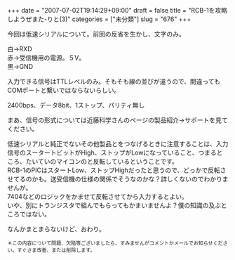 +++
date = "2007-07-02T19:14:29+09:00"
draft = false
title = "RCB-1を攻略しようぜまた-りと(3)"
categories = ["未分類"]
slug = "676"
+++

<p>今回は低速シリアルについて。前回の反省を生かし、文字のみ。</p>

<p>白→RXD<br />赤→受信機用の電源。５V。<br />黒→GND</p>

<p>入力できる信号はTTLレベルのみ。そもそも線の並びが違うので、間違ってもCOMポートと繋いではならないらしい。</p>

<p>2400bps、データ8bit、1ストップ、パリティ無し</p>

<p>まあ、信号の形式については近藤科学さんのページの製品紹介→サポートを見てください。</p>

<p>低速シリアルと純正でないその他製品とをつなげるときに注意することは、入力信号のスータートビットがHigh、ストップがLowになっていること、つまるところ、たいていのマイコンのと反転しているということです。<br />RCB-1のPICはスタートLow、ストップHighだったと思うので、どっかで反転させてるのかも。送受信機の仕様の関係でそうなのかな？詳しくないのでわかりませんが。<br />7404などのロジックをかませて反転させてから入力するとよい。<br />いや、別にトランジスタで組んでもらってもかまいませんよ？僕の知識の及ぶところではない。</p>

<p>なんかまとまらないけど、おわり。</p>

<p><span style="font-size: 0.8em;">＊この内容について問題、欠陥等ございましたら、すみませんがコメントかメールでお知らせください。すぐさま改善、または削除します。</span></p>

